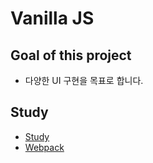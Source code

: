 # Vanilla JS

## Goal of this project

- 다양한 UI 구현을 목표로 합니다.

## Study

- [Study](src/info/study.md)
- [Webpack](src/info/webpack.md)
